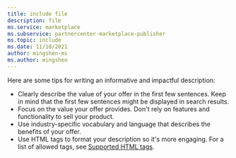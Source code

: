```yaml
---
title: include file
description: file
ms.service: marketplace 
ms.subservice: partnercenter-marketplace-publisher
ms.topic: include
ms.date: 11/10/2021
author: mingshen-ms
ms.author: mingshen
---
```


Here are some tips for writing an informative and impactful description:

- Clearly describe the value of your offer in the first few sentences. Keep in mind that the first few sentences might be displayed in search results.
- Focus on the value your offer provides. Don't rely on features and functionality to sell your product.
- Use industry-specific vocabulary and language that describes the benefits of your offer.
- Use HTML tags to format your description so it's more engaging. For a list of allowed tags, see [Supported HTML tags](../supported-html-tags.md).

